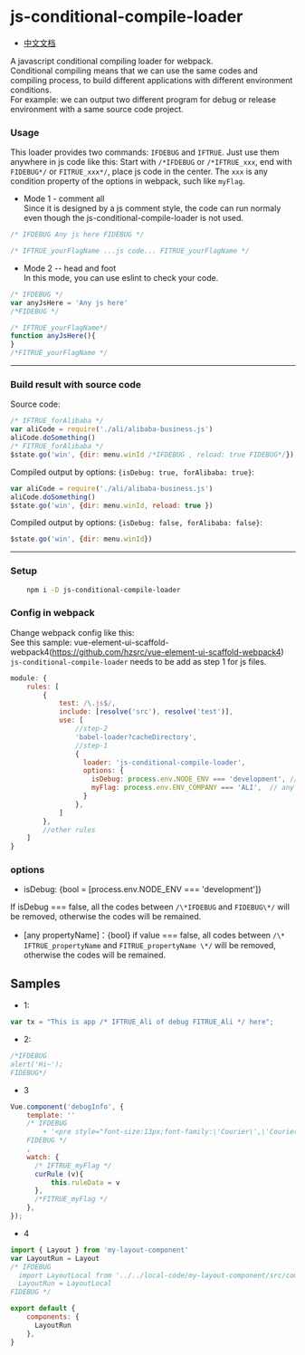 # js-conditional-compile-loader

- [中文文档](https://github.com/hzsrc/js-conditional-compile-loader/blob/master/readme-cn.md)

A javascript conditional compiling loader for webpack.    
Conditional compiling means that we can use the same codes and compiling process, to build different applications with different  environment conditions.   
For example: we can output two different program for debug or release environment with a same source code project.    

### Usage
This loader provides two commands: `IFDEBUG` and `IFTRUE`. Just use them anywhere in js code like this: Start with `/*IFDEBUG` or `/*IFTRUE_xxx`, end with `FIDEBUG*/` or `FITRUE_xxx*/`, place js code in the center. The `xxx` is any condition property of the options in webpack, such like `myFlag`.
     
- Mode 1 - comment all   
Since it is designed by a js comment style, the code can run normaly even though the js-conditional-compile-loader is not used.    
````js
/* IFDEBUG Any js here FIDEBUG */
````

````js
/* IFTRUE_yourFlagName ...js code... FITRUE_yourFlagName */
````

- Mode 2 -- head and foot   
In this mode, you can use eslint to check your code.
````js
/* IFDEBUG */
var anyJsHere = 'Any js here'
/*FIDEBUG */
````

````js
/* IFTRUE_yourFlagName*/ 
function anyJsHere(){
}
/*FITRUE_yourFlagName */
````

----
### Build result with source code
Source code:
````js
/* IFTRUE_forAlibaba */
var aliCode = require('./ali/alibaba-business.js')
aliCode.doSomething()
/* FITRUE_forAlibaba */
$state.go('win', {dir: menu.winId /*IFDEBUG , reload: true FIDEBUG*/})
````
Compiled output by options: `{isDebug: true, forAlibaba: true}`:
````js
var aliCode = require('./ali/alibaba-business.js')
aliCode.doSomething()
$state.go('win', {dir: menu.winId, reload: true })
````

Compiled output by options: `{isDebug: false, forAlibaba: false}`:
````js
$state.go('win', {dir: menu.winId})
````
----

### Setup
````bash
    npm i -D js-conditional-compile-loader
````

### Config in webpack
Change webpack config like this:    
See this sample: vue-element-ui-scaffold-webpack4(https://github.com/hzsrc/vue-element-ui-scaffold-webpack4)
`js-conditional-compile-loader` needs to be add as step 1 for js files.
````js
module: {
    rules: [
        {
            test: /\.js$/,
            include: [resolve('src'), resolve('test')],
            use: [
                //step-2
                'babel-loader?cacheDirectory',
                //step-1
                {
                  loader: 'js-conditional-compile-loader',
                  options: {
                    isDebug: process.env.NODE_ENV === 'development', // optional, this expression is default
                    myFlag: process.env.ENV_COMPANY === 'ALI',  // any name you want, used for /* IFTRUE_myFlag ...js code... FITRUE_myFlag */
                  }
                },
            ]
        },
        //other rules
    ]
}
````
### options
- isDebug: {bool = [process.env.NODE_ENV === 'development']}

 If isDebug === false, all the codes between `/\*IFDEBUG` and `FIDEBUG\*/` will be removed, otherwise the codes will be remained.     

- \[any propertyName\]：{bool}
if value === false, all codes between `/\* IFTRUE_propertyName` and `FITRUE_propertyName \*/` will be removed, otherwise the codes will be remained.


	
## Samples

* 1:
````js
var tx = "This is app /* IFTRUE_Ali of debug FITRUE_Ali */ here";
````

* 2:
````js
/*IFDEBUG
alert('Hi~');
FIDEBUG*/
````


* 3
```js
Vue.component('debugInfo', {
    template: ''
    /* IFDEBUG
        + '<pre style="font-size:13px;font-family:\'Courier\',\'Courier New\';z-index:9999;line-height: 1.1;position: fixed;top:0;right:0; pointer-events: none">{{JSON.stringify($attrs.info || "", null, 4).replace(/"(\\w+)":/g, "$1:")}}</pre>'
    FIDEBUG */
    ,
    watch: {
      /* IFTRUE_myFlag */
      curRule (v){
          this.ruleData = v
      },
      /*FITRUE_myFlag */
    },
});
```

* 4
```javascript
import { Layout } from 'my-layout-component'
var LayoutRun = Layout
/* IFDEBUG
  import LayoutLocal from '../../local-code/my-layout-component/src/components/layout.vue'
  LayoutRun = LayoutLocal
FIDEBUG */

export default {
    components: {
      LayoutRun
    },
}
```
